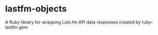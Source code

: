 lastfm-objects
==============

A Ruby library for wrapping Last.fm API data responses created by ruby-lastfm gem
